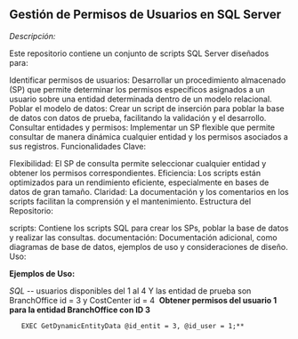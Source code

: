 ## Gestión de Permisos de Usuarios en SQL Server
*Descripción:*

Este repositorio contiene un conjunto de scripts SQL Server diseñados para:

Identificar permisos de usuarios: Desarrollar un procedimiento almacenado (SP) que permite determinar los permisos específicos asignados a un usuario sobre una entidad determinada dentro de un modelo relacional.
Poblar el modelo de datos: Crear un script de inserción para poblar la base de datos con datos de prueba, facilitando la validación y el desarrollo.
Consultar entidades y permisos: Implementar un SP flexible que permite consultar de manera dinámica cualquier entidad y los permisos asociados a sus registros.
Funcionalidades Clave:

Flexibilidad: El SP de consulta permite seleccionar cualquier entidad y obtener los permisos correspondientes.
Eficiencia: Los scripts están optimizados para un rendimiento eficiente, especialmente en bases de datos de gran tamaño.
Claridad: La documentación y los comentarios en los scripts facilitan la comprensión y el mantenimiento.
Estructura del Repositorio:

scripts: Contiene los scripts SQL para crear los SPs, poblar la base de datos y realizar las consultas.
documentación: Documentación adicional, como diagramas de base de datos, ejemplos de uso y consideraciones de diseño.
Uso:

**Ejemplos de Uso:**

*SQL*
-- usuarios disponibles del 1 al 4 Y las entidad de prueba son BranchOffice id = 3 y CostCenter id = 4  
**Obtener permisos del usuario 1 para la entidad BranchOffice con ID 3**

       EXEC GetDynamicEntityData @id_entit = 3, @id_user = 1;**

  
